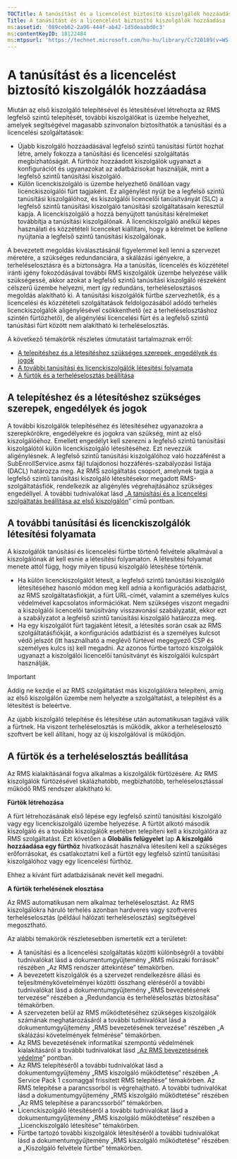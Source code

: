 ```yaml
---
TOCTitle: A tanúsítást és a licencelést biztosító kiszolgálók hozzáadása
Title: A tanúsítást és a licencelést biztosító kiszolgálók hozzáadása
ms:assetid: '089ceb62-2a96-444f-ab42-1d5deaabd0c3'
ms:contentKeyID: 18122484
ms:mtpsurl: 'https://technet.microsoft.com/hu-hu/library/Cc720189(v=WS.10)'
---
```


A tanúsítást és a licencelést biztosító kiszolgálók hozzáadása
==============================================================

Miután az első kiszolgáló telepítésével és létesítésével létrehozta az RMS legfelső szintű telepítését, további kiszolgálókat is üzembe helyezhet, amelyek segítségével magasabb színvonalon biztosíthatók a tanúsítási és a licencelési szolgáltatások:

-   Újabb kiszolgáló hozzáadásával legfelső szintű tanúsítási fürtöt hozhat létre, amely fokozza a tanúsítási és licencelési szolgáltatás megbízhatóságát. A fürthöz hozzáadott kiszolgálók ugyanazt a konfigurációt és ugyanazokat az adatbázisokat használják, mint a legfelső szintű tanúsítási kiszolgáló.
-   Külön licenckiszolgáló is üzembe helyezhető önállóan vagy licenckiszolgálói fürt tagjaként. Ez aligénylést nyújt be a legfelső szintű tanúsítási kiszolgálóhoz, és kiszolgálói licencelői tanúsítványát (SLC) a legfelső szintű tanúsítási kiszolgáló tanúsítási szolgáltatásain keresztül kapja. A licenckiszolgáló a hozzá benyújtott tanúsítási kérelmeket továbbítja a tanúsítási kiszolgálónak. A licenckiszolgáló anélkül képes használati és közzétételi licenceket kiállítani, hogy a kérelmet be kellene nyújtania a legfelső szintű tanúsítási kiszolgálónak.

A bevezetett megoldás kiválasztásánál figyelemmel kell lenni a szervezet méretére, a szükséges redundanciára, a skálázási igényekre, a terheléselosztásra és a biztonságra. Ha a tanúsítás, licencelés és közzététel iránti igény fokozódásával további RMS kiszolgálók üzembe helyezése válik szükségessé, akkor azokat a legfelső szintű tanúsítási kiszolgáló részeként célszerű üzembe helyezni, mert így redundáns, terheléselosztásos megoldás alakítható ki. A tanúsítási kiszolgálók fürtbe szervezhetők, és a licencelési és közzétételi szolgáltatások feldolgozásából adódó terhelés licenckiszolgálók aligénylésével csökkenthető (ez a terheléselosztáshoz szintén fürtözhető), de aligénylési licencelési fürt és a legfelső szintű tanúsítási fürt között nem alakítható ki terheléselosztás.

A következő témakörök részletes útmutatást tartalmaznak erről:

-   [A telepítéshez és a létesítéshez szükséges szerepek, engedélyek és jogok](#bkmk_1)
-   [A további tanúsítási és licenckiszolgálók létesítési folyamata](#bkmk_2)
-   [A fürtök és a terheléselosztás beállítása](#bkmk_3)

<span id="BKMK_1"></span>
A telepítéshez és a létesítéshez szükséges szerepek, engedélyek és jogok
------------------------------------------------------------------------

A további kiszolgálók telepítéséhez és létesítéséhez ugyanazokra a szerepkörökre, engedélyekre és jogokra van szükség, mint az első kiszolgálóéhoz. Emellett engedélyt kell szerezni a legfelső szintű tanúsítási kiszolgálótól külön licenckiszolgáló létesítéséhez. Ezt nevezzük aligénylésnek. A legfelső szintű tanúsítási kiszolgálóhoz való hozzáférést a SubEnrollService.asmx fájl tulajdonosi hozzáférés-szabályozási listája (DACL) határozza meg. Az RMS szolgáltatás csoport, amelynek tagja a legfelső szintű tanúsítási kiszolgáló létesítésekor megadott RMS-szolgáltatásfiók, rendelkezik az aligénylés végrehajtásához szükséges engedéllyel. A további tudnivalókat lásd „[A tanúsítási és a licencelési szolgáltatás beállítása az első kiszolgálón](https://technet.microsoft.com/cce29a2f-984f-48ed-9187-0eb68286ec5b)” című pontban.

<span id="BKMK_2"></span>
A további tanúsítási és licenckiszolgálók létesítési folyamata
--------------------------------------------------------------

A kiszolgálók tanúsítási és licencelési fürtbe történő felvétele alkalmával a kiszolgálónak át kell esnie a létesítési folyamaton. A létesítési folyamat menete attól függ, hogy milyen típusú kiszolgáló létesítése történik.

-   Ha külön licenckiszolgálót létesít, a legfelső szintű tanúsítási kiszolgáló létesítéséhez hasonló módon meg kell adnia a konfigurációs adatbázist, az RMS szolgáltatásfiókját, a fürt URL-címét, valamint a személyes kulcs védelmével kapcsolatos információkat. Nem szükséges viszont megadni a kiszolgálói licencelői tanúsítvány visszavonási szabályzatát, ekkor ezt a szabályzatot a legfelső szintű tanúsítási kiszolgáló határozza meg.
-   Ha egy kiszolgálót fürt tagjaként létesít, a létesítés során csak az RMS szolgáltatásfiókját, a konfigurációs adatbázist és a személyes kulcsot védő jelszót (itt használható a meglévő fürtével megegyező CSP és személyes kulcs is) kell megadni. Az azonos fürtbe tartozó kiszolgálók ugyanazt a kiszolgálói licencelői tanúsítványt és kiszolgálói kulcspárt használják.

> [!IMPORTANT]  
> Addig ne kezdje el az RMS szolgáltatást más kiszolgálókra telepíteni, amíg az első kiszolgálón üzembe nem helyezte a szolgáltatást, a telepítést és a létesítést is beleértve. 

Az újabb kiszolgáló telepítése és létesítése után automatikusan tagjává válik a fürtnek. Ha viszont terheléselosztás is működik, akkor a terheléselosztó szoftvert be kell állítani, hogy az új kiszolgálóval is működjön.

<span id="BKMK_3"></span>
A fürtök és a terheléselosztás beállítása
-----------------------------------------

Az RMS kialakításánál fogva alkalmas a kiszolgálók fürtözésére. Az RMS kiszolgálók fürtözésével skálázhatóbb, megbízhatóbb, terheléselosztással működő RMS rendszer alakítható ki.

**Fürtök létrehozása**

A fürt létrehozásának első lépése egy legfelső szintű tanúsítási kiszolgáló vagy egy licenckiszolgáló üzembe helyezése. A fürtöt alkotó második kiszolgáló és a további kiszolgálók esetében telepíteni kell a kiszolgálóra az RMS szolgáltatást. Ezt követően a **Globális felügyelet** lap **A kiszolgáló hozzáadása egy fürthöz** hivatkozását használva létesíteni kell a szükséges erőforrásokat, és csatlakoztatni kell a fürtöt egy legfelső szintű tanúsítási kiszolgálóhoz vagy egy licencelési fürthöz.

Ehhez a kívánt fürt adatbázisának nevét kell megadni.

**A fürtök terhelésének elosztása**

Az RMS automatikusan nem alkalmaz terheléselosztást. Az RMS kiszolgálókra háruló terhelés azonban hardveres vagy szoftveres terheléselosztás (például hálózati terheléselosztás) segítségével megosztható.

Az alábbi témakörök részletesebben ismertetik ezt a területet:

-   A tanúsítási és a licencelési szolgáltatás közötti különbségről a további tudnivalókat lásd a dokumentumgyűjtemény „RMS műszaki források” részében „Az RMS rendszer áttekintése” témakörben.
-   A bevezetett kiszolgálók és a szervezet rendelkezésre állási és teljesítménykövetelményei közötti összhang eléréséről a további tudnivalókat lásd a dokumentumgyűjtemény „RMS bevezetésének tervezése” részében a „Redundancia és terheléselosztás biztosítása” témakörben.
-   A szervezeten belül az RMS működtetéséhez szükséges kiszolgálók számának meghatározásáról a további tudnivalókat lásd a dokumentumgyűjtemény „RMS bevezetésének tervezése” részében „A skálázási követelmények felmérése” témakörben.
-   Az RMS bevezetésének informatikai szempontú védelmének kialakításáról a további tudnivalókat lásd „[Az RMS bevezetésének védelme](https://technet.microsoft.com/6de8b636-a824-4844-aefc-f26347abfc14)” pontban.
-   Az RMS telepítéséről a további tudnivalókat lásd a dokumentumgyűjtemény „RMS kiszolgáló működtetése” részében „A Service Pack 1 csomaggal frissített RMS telepítése” témakörben.
    Az RMS telepítése a parancssorból is végrehajtható. A további tudnivalókat lásd a dokumentumgyűjtemény „RMS kiszolgáló működtetése” részében „Az RMS telepítése a parancssorból” témakörben.
-   Licenckiszolgáló létesítéséről a további tudnivalókat lásd a dokumentumgyűjtemény „RMS kiszolgáló működtetése” részében a „Licenckiszolgáló létesítése” témakörben.
-   Fürtbe tartozó további kiszolgálók létesítéséről a további tudnivalókat lásd a dokumentumgyűjtemény „RMS kiszolgáló működtetése” részében a „Kiszolgáló felvétele fürtbe” témakörben.
